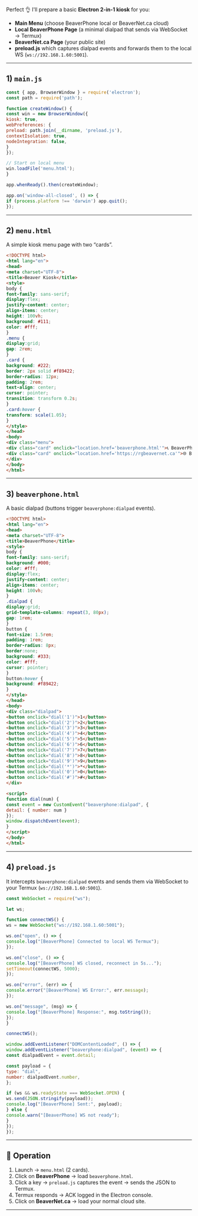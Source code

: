 Perfect 👌 I'll prepare a basic **Electron 2-in-1 kiosk** for you:

* **Main Menu** (choose BeaverPhone local or BeaverNet.ca cloud)
* **Local BeaverPhone Page** (a minimal dialpad that sends via WebSocket → Termux)
* **BeaverNet.ca Page** (your public site)
* **preload.js** which captures dialpad events and forwards them to the local WS (`ws://192.168.1.60:5001`).

---

## 1) `main.js`

```js
const { app, BrowserWindow } = require('electron');
const path = require('path');

function createWindow() { 
const win = new BrowserWindow({ 
kiosk: true, 
webPreferences: { 
preload: path.join(__dirname, 'preload.js'), 
contextIsolation: true, 
nodeIntegration: false, 
} 
}); 

// Start on local menu 
win.loadFile('menu.html');
}

app.whenReady().then(createWindow);

app.on('window-all-closed', () => { 
if (process.platform !== 'darwin') app.quit();
});
```

---

## 2) `menu.html`

A simple kiosk menu page with two “cards”.

```html
<!DOCTYPE html>
<html lang="en">
<head> 
<meta charset="UTF-8"> 
<title>Beaver Kiosk</title> 
<style> 
body { 
font-family: sans-serif; 
display:flex; 
justify-content: center; 
align-items: center; 
height: 100vh; 
background: #111; 
color: #fff; 
} 
.menu { 
display:grid; 
gap: 2rem; 
} 
.card { 
background: #222; 
border: 2px solid #f89422; 
border-radius: 12px; 
padding: 2rem; 
text-align: center; 
cursor: pointer; 
transition: transform 0.2s; 
} 
.card:hover { 
transform: scale(1.05); 
} 
</style>
</head>
<body> 
<div class="menu"> 
<div class="card" onclick="location.href='beaverphone.html'">📞 BeaverPhone (local)</div> 
<div class="card" onclick="location.href='https://rgbeavernet.ca'">🌐 BeaverNet.ca (cloud)</div> 
</div>
</body>
</html>
```

---

## 3) `beaverphone.html`

A basic dialpad (buttons trigger `beaverphone:dialpad` events).

```html
<!DOCTYPE html>
<html lang="en">
<head> 
<meta charset="UTF-8"> 
<title>BeaverPhone</title> 
<style> 
body { 
font-family: sans-serif; 
background: #000; 
color: #fff; 
display:flex; 
justify-content: center; 
align-items: center; 
height: 100vh; 
} 
.dialpad { 
display:grid; 
grid-template-columns: repeat(3, 80px); 
gap: 1rem; 
} 
button { 
font-size: 1.5rem; 
padding: 1rem; 
border-radius: 8px; 
border:none; 
background: #333; 
color: #fff; 
cursor: pointer; 
} 
button:hover { 
background: #f89422; 
} 
</style>
</head>
<body> 
<div class="dialpad"> 
<button onclick="dial('1')">1</button> 
<button onclick="dial('2')">2</button> 
<button onclick="dial('3')">3</button> 
<button onclick="dial('4')">4</button> 
<button onclick="dial('5')">5</button> 
<button onclick="dial('6')">6</button> 
<button onclick="dial('7')">7</button> 
<button onclick="dial('8')">8</button> 
<button onclick="dial('9')">9</button> 
<button onclick="dial('*')">*</button> 
<button onclick="dial('0')">0</button> 
<button onclick="dial('#')">#</button> 
</div> 

<script> 
function dial(num) { 
const event = new CustomEvent("beaverphone:dialpad", { 
detail: { number: num } 
}); 
window.dispatchEvent(event); 
} 
</script>
</body>
</html>
```

---

## 4) `preload.js`

It intercepts `beaverphone:dialpad` events and sends them via WebSocket to your Termux (`ws://192.168.1.60:5001`).

```js
const WebSocket = require("ws");

let ws;

function connectWS() { 
ws = new WebSocket("ws://192.168.1.60:5001"); 

ws.on("open", () => { 
console.log("[BeaverPhone] Connected to local WS Termux"); 
}); 

ws.on("close", () => { 
console.log("[BeaverPhone] WS closed, reconnect in 5s..."); 
setTimeout(connectWS, 5000); 
}); 

ws.on("error", (err) => { 
console.error("[BeaverPhone] WS Error:", err.message); 
}); 

ws.on("message", (msg) => { 
console.log("[BeaverPhone] Response:", msg.toString()); 
});
}

connectWS();

window.addEventListener("DOMContentLoaded", () => { 
window.addEventListener("beaverphone:dialpad", (event) => { 
const dialpadEvent = event.detail; 

const payload = { 
type: "dial", 
number: dialpadEvent.number, 
}; 

if (ws && ws.readyState === WebSocket.OPEN) { 
ws.send(JSON.stringify(payload)); 
console.log("[BeaverPhone] Sent:", payload); 
} else { 
console.warn("[BeaverPhone] WS not ready"); 
} 
});
});
```

---

## 🔄 Operation

1. Launch → `menu.html` (2 cards).
2. Click on **BeaverPhone** → load `beaverphone.html`.
3. Click a key → `preload.js` captures the event → sends the JSON to Termux.
4. Termux responds → ACK logged in the Electron console.
5. Click on **BeaverNet.ca** → load your normal cloud site.

---
